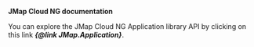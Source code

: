 **JMap Cloud NG documentation**

You can explore the JMap Cloud NG Application library API by clicking on this link ***{@link JMap.Application}***.
